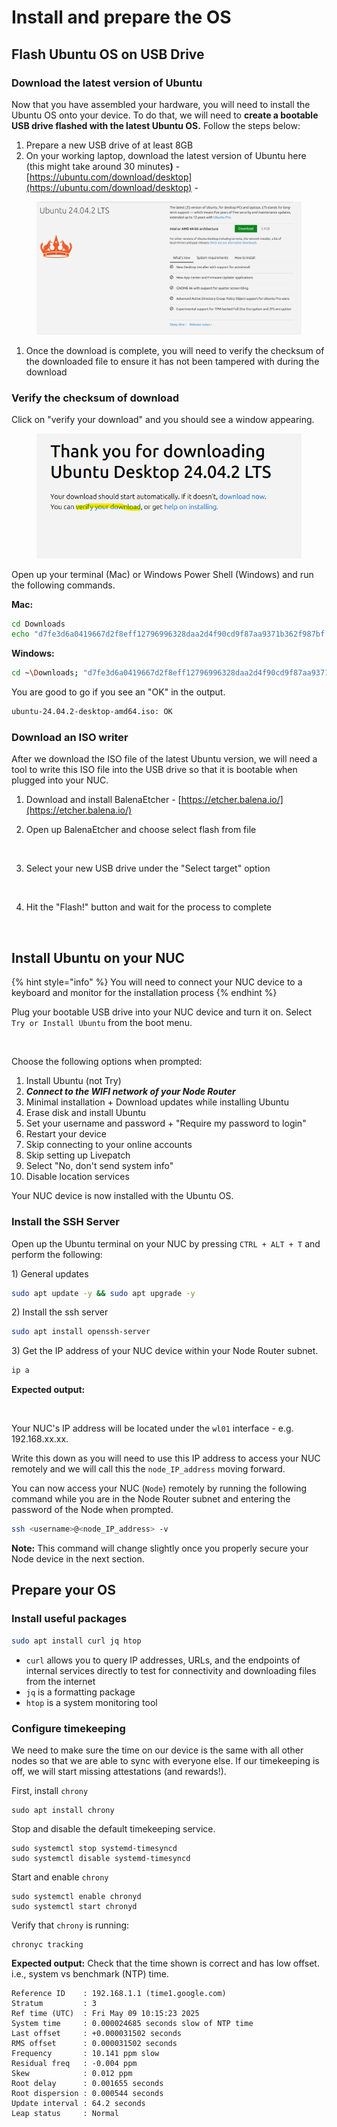 # Install and prepare the OS

## Flash Ubuntu OS on USB Drive

### Download the latest version of Ubuntu

Now that you have assembled your hardware, you will need to install the Ubuntu OS onto your device. To do that, we will need to **create a bootable USB drive flashed with the latest Ubuntu OS.** Follow the steps below:

1. Prepare a new USB drive of at least 8GB
2. On your working laptop, download the latest version of Ubuntu here (this might take around 30 minute&#x73;**)** - [https://ubuntu.com/download/desktop](https://ubuntu.com/download/desktop) -&#x20;

<figure><img src="../.gitbook/assets/image.png" alt=""><figcaption></figcaption></figure>

1. Once the download is complete, you will need to verify the checksum of the downloaded file to ensure it has not been tampered with during the download&#x20;

### Verify the checksum of download

Click on "verify your download" and you should see a window appearing.

<figure><img src="../.gitbook/assets/image (1).png" alt=""><figcaption></figcaption></figure>

Open up your terminal (Mac) or Windows Power Shell (Windows) and run the following commands.

**Mac:**

```sh
cd Downloads
echo "d7fe3d6a0419667d2f8eff12796996328daa2d4f90cd9f87aa9371b362f987bf *ubuntu-24.04.2-desktop-amd64.iso" | shasum -a 256 --check
```

**Windows:**

```sh
cd ~\Downloads; "d7fe3d6a0419667d2f8eff12796996328daa2d4f90cd9f87aa9371b362f987bf" -eq (Get-FileHash ubuntu-24.04.2-desktop-amd64.iso -Algorithm SHA256).Hash.ToLower() | ForEach-Object { if($_){"OK"}else{"FAILED"} }
```

You are good to go if you see an "OK" in the output.

```sh
ubuntu-24.04.2-desktop-amd64.iso: OK
```

### Download an ISO writer

After we download the ISO file of the latest Ubuntu version, we will need a tool to write this ISO file into the USB drive so that it is bootable when plugged into your NUC.&#x20;

1. Download and install BalenaEtcher - [https://etcher.balena.io/](https://etcher.balena.io/)
2.  Open up BalenaEtcher and choose select flash from file&#x20;

    <figure><img src="../.gitbook/assets/image (101).png" alt=""><figcaption></figcaption></figure>
3.  Select your new USB drive under the "Select target" option&#x20;

    <figure><img src="../.gitbook/assets/image (102).png" alt=""><figcaption></figcaption></figure>


4.  Hit the "Flash!" button and wait for the process to complete&#x20;

    <figure><img src="../.gitbook/assets/image (103).png" alt=""><figcaption></figcaption></figure>

## Install Ubuntu on your NUC

{% hint style="info" %}
You will need to connect your NUC device to a keyboard and monitor for the installation process
{% endhint %}

Plug your bootable USB drive into your NUC device and turn it on. Select `Try or Install Ubuntu` from the boot menu.&#x20;

<figure><img src="../.gitbook/assets/image (104).png" alt=""><figcaption></figcaption></figure>

Choose the following options when prompted:

1. Install Ubuntu (not Try)
2. _**Connect to the WIFI network of your Node Router**_
3. Minimal installation + Download updates while installing Ubuntu
4. Erase disk and install Ubuntu
5. Set your username and password + "Require my password to login"
6. Restart your device
7. Skip connecting to your online accounts
8. Skip setting up Livepatch
9. Select "No, don't send system info"
10. Disable location services

Your NUC device is now installed with the Ubuntu OS.

### Install the SSH Server

Open up the Ubuntu terminal on your NUC by pressing `CTRL + ALT + T` and perform the following:

1\) General updates

```sh
sudo apt update -y && sudo apt upgrade -y
```

2\) Install the ssh server

```sh
sudo apt install openssh-server
```

3\) Get the IP address of your NUC device within your Node Router subnet.

```sh
ip a
```

**Expected output:**

<figure><img src="../.gitbook/assets/image (106).png" alt=""><figcaption></figcaption></figure>

Your NUC's IP address will be located under the `wl01` interface - e.g. 192.168.xx.xx.&#x20;

Write this down as you will need to use this IP address to access your NUC remotely and we will call this the `node_IP_address` moving forward.

You can now access your NUC (`Node`) remotely by running the following command while you are in the Node Router subnet and entering the password of the Node when prompted.

```sh
ssh <username>@<node_IP_address> -v
```

**Note:** This command will change slightly once you properly secure your Node device in the next section.

## Prepare your OS

### Install useful packages

```sh
sudo apt install curl jq htop
```

* `curl` allows you to query IP addresses, URLs, and the endpoints of internal services directly to test for connectivity and downloading files from the internet
* `jq` is a formatting package
* `htop` is a system monitoring tool&#x20;

### Configure timekeeping

We need to make sure the time on our device is the same with all other nodes so that we are able to sync with everyone else. If our timekeeping is off, we will start missing attestations (and rewards!).&#x20;

First, install `chrony`

```
sudo apt install chrony
```

Stop and disable the default timekeeping service.

```
sudo systemctl stop systemd-timesyncd
sudo systemctl disable systemd-timesyncd
```

Start and enable `chrony`

```
sudo systemctl enable chronyd
sudo systemctl start chronyd
```

Verify that `chrony` is running:

```
chronyc tracking
```

**Expected output:** Check that the time shown is correct and has low offset. i.e., system vs benchmark (NTP)  time.&#x20;

```
Reference ID    : 192.168.1.1 (time1.google.com)
Stratum         : 3
Ref time (UTC)  : Fri May 09 10:15:23 2025
System time     : 0.000024685 seconds slow of NTP time
Last offset     : +0.000031502 seconds
RMS offset      : 0.000031502 seconds
Frequency       : 10.141 ppm slow
Residual freq   : -0.004 ppm
Skew            : 0.012 ppm
Root delay      : 0.001655 seconds
Root dispersion : 0.000544 seconds
Update interval : 64.2 seconds
Leap status     : Normal
```
